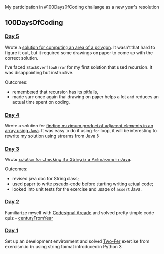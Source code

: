 My participation in #100DaysOfCoding challange as a new year's resolution

## 100DaysOfCoding
### [Day 5](https://medium.com/@mageofit/100daysofcoding-day-5-computing-an-area-of-a-polygon-using-java-cab152870157)
Wrote a [solution for computing an area of a polygon](./java/src/main/java/ShapeArea.java). It wasn’t that hard to figure it out, but it required some drawings on paper to come up with the correct solution.

I’ve faced `StackOverflowError` for my first solution that used recursion. It was disappointing but instructive.

Outcomes:
* remembered that recursion has its pitfalls,
* made sure once again that drawing on paper helps a lot and reduces an actual time spent on coding.

### [Day 4](https://medium.com/@mageofit/100daysofcoding-day-4-find-max-product-of-adjacent-elements-in-an-array-using-java-be49bc2344c5)
Wrote a solution for [finding maximum product of adjacent elements in an array using Java](./java/src/main/java/AdjacentElementsProduct.java). It was easy to do it using `for` loop, it will be interesting to rewrite my solution using streams from Java 8

### [Day 3](https://medium.com/@mageofit/100daysofcoding-day-3-check-for-palindrome-in-java-e1c496486427)
Wrote [solution for checking if a String is a Palindrome in Java](./java/src/main/java/CheckPalindrome.java).

Outcomes:
* revised java doc for String class;
* used paper to write pseudo-code before starting writing actual code;
* looked into unit tests for the exercise and usage of `assert` Java.

### [Day 2](https://medium.com/@mageofit/100daysofcoding-day-2-the-first-java-coding-problem-5c446807d1d6)
Familiarize myself with [Codesignal Arcade](https://app.codesignal.com/arcade) and solved pretty simple code quiz - [centuryFromYear](./java/src/main/java/CenturyFromYear.java)

### [Day 1 ](https://medium.com/@mageofit/taking-part-in-100daysofcoding-as-my-new-year-resolution-day-1-b0f0058da447)
Set up an development environment and solved [Two-Fer](./python/two-fer/) exercise from exercism.io by using string format introduced in Python 3

